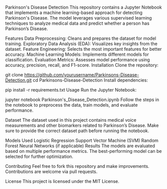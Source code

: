 Parkinson's Disease Detection
This repository contains a Jupyter Notebook that implements a machine learning-based approach for detecting Parkinson's Disease. The model leverages various supervised learning techniques to analyze medical data and predict whether a person has Parkinson’s Disease.

Features
Data Preprocessing: Cleans and prepares the dataset for model training.
Exploratory Data Analysis (EDA): Visualizes key insights from the dataset.
Feature Engineering: Selects the most important features for better accuracy.
Machine Learning Models: Implements different models for classification.
Evaluation Metrics: Assesses model performance using accuracy, precision, recall, and F1-score.
Installation
Clone the repository:

git clone https://github.com/yourusername/Parkinsons-Disease-Detection.git
cd Parkinsons-Disease-Detection
Install dependencies:

pip install -r requirements.txt
Usage
Run the Jupyter Notebook:

jupyter notebook Parkinson's_Disease_Detection.ipynb
Follow the steps in the notebook to preprocess the data, train models, and evaluate performance.

Dataset
The dataset used in this project contains medical voice measurements and other biomarkers related to Parkinson’s Disease. Make sure to provide the correct dataset path before running the notebook.

Models Used
Logistic Regression
Support Vector Machine (SVM)
Random Forest
Neural Networks (if applicable)
Results
The models are evaluated based on multiple performance metrics. The best-performing model can be selected for further optimization.

Contributing
Feel free to fork this repository and make improvements. Contributions are welcome via pull requests.

License
This project is licensed under the MIT License.

